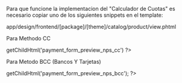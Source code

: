 Para que funcione la implementacion del "Calculador de Cuotas" es necesario copiar uno de los siguientes snippets en el template:

app/design/frontend/[package]/[theme]/catalog/product/view.phtml

Para Methodo CC
<?php echo $this->getChildHtml('payment_form_preview_nps_cc') ?>

Para Metodo BCC (Bancos Y Tarjetas)
<?php echo $this->getChildHtml('payment_form_preview_nps_bcc'); ?>
        